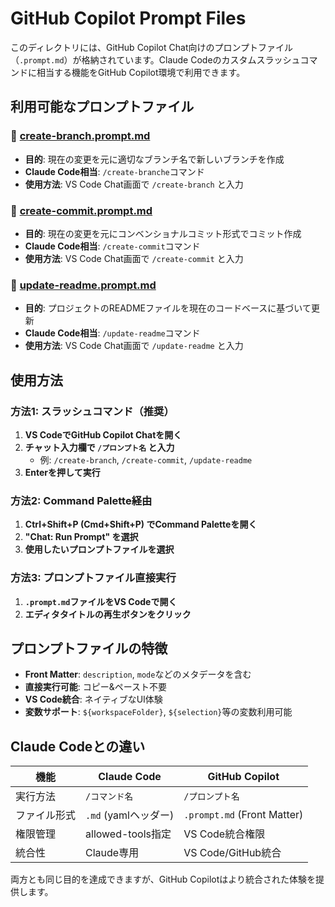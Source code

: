 # GitHub Copilot Prompt Files

このディレクトリには、GitHub Copilot Chat向けのプロンプトファイル（`.prompt.md`）が格納されています。Claude Codeのカスタムスラッシュコマンドに相当する機能をGitHub Copilot環境で利用できます。

## 利用可能なプロンプトファイル

### 🌿 [create-branch.prompt.md](./create-branch.prompt.md)
- **目的**: 現在の変更を元に適切なブランチ名で新しいブランチを作成
- **Claude Code相当**: `/create-branche`コマンド
- **使用方法**: VS Code Chat画面で `/create-branch` と入力

### 📝 [create-commit.prompt.md](./create-commit.prompt.md)
- **目的**: 現在の変更を元にコンベンショナルコミット形式でコミット作成
- **Claude Code相当**: `/create-commit`コマンド
- **使用方法**: VS Code Chat画面で `/create-commit` と入力

### 📖 [update-readme.prompt.md](./update-readme.prompt.md)
- **目的**: プロジェクトのREADMEファイルを現在のコードベースに基づいて更新
- **Claude Code相当**: `/update-readme`コマンド
- **使用方法**: VS Code Chat画面で `/update-readme` と入力

## 使用方法

### 方法1: スラッシュコマンド（推奨）
1. **VS CodeでGitHub Copilot Chatを開く**
2. **チャット入力欄で `/プロンプト名` と入力**
   - 例: `/create-branch`, `/create-commit`, `/update-readme`
3. **Enterを押して実行**

### 方法2: Command Palette経由
1. **Ctrl+Shift+P (Cmd+Shift+P) でCommand Paletteを開く**
2. **"Chat: Run Prompt" を選択**
3. **使用したいプロンプトファイルを選択**

### 方法3: プロンプトファイル直接実行
1. **`.prompt.md`ファイルをVS Codeで開く**
2. **エディタタイトルの再生ボタンをクリック**

## プロンプトファイルの特徴

- **Front Matter**: `description`, `mode`などのメタデータを含む
- **直接実行可能**: コピー&ペースト不要
- **VS Code統合**: ネイティブなUI体験
- **変数サポート**: `${workspaceFolder}`, `${selection}`等の変数利用可能

## Claude Codeとの違い

| 機能 | Claude Code | GitHub Copilot |
|------|-------------|----------------|
| 実行方法 | `/コマンド名` | `/プロンプト名` |
| ファイル形式 | `.md` (yamlヘッダー) | `.prompt.md` (Front Matter) |
| 権限管理 | allowed-tools指定 | VS Code統合権限 |
| 統合性 | Claude専用 | VS Code/GitHub統合 |

両方とも同じ目的を達成できますが、GitHub Copilotはより統合された体験を提供します。

